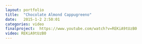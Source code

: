 ```yaml
---
layout: portfolio
title:  "Chocolate Almond Cappugreeno"
date:   2015-1-2 2:50:01
categories: video
finalproject:  https://www.youtube.com/watch?v=REKiA9tUzB0
video: REKiA9tUzB0
---
```

